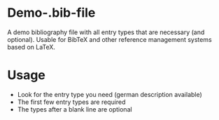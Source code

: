 # Demo-.bib-file
A demo bibliography file with all entry types that are necessary (and optional). Usable for BibTeX and other reference management systems based on LaTeX.

# Usage
- Look for the entry type you need (german description available)
- The first few entry types are required
- The types after a blank line are optional
